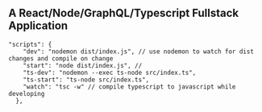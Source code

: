 ## A React/Node/GraphQL/Typescript Fullstack Application

```
"scripts": {
    "dev": "nodemon dist/index.js", // use nodemon to watch for dist changes and compile on change
    "start": "node dist/index.js", //
    "ts-dev": "nodemon --exec ts-node src/index.ts",
    "ts-start": "ts-node src/index.ts",
    "watch": "tsc -w" // compile typescript to javascript while developing
  },
```

